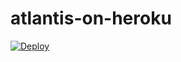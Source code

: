 # atlantis-on-heroku

[![Deploy](https://www.herokucdn.com/deploy/button.svg)](https://heroku.com/deploy)
